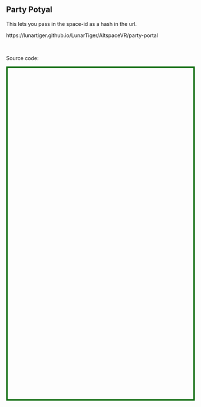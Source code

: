 <h2>Party Potyal</h2>
<p>This lets you pass in the space-id as a hash in the url.</p>
<p><a href="https://lunartiger.github.io/LunarTiger/AltspaceVR/party-portal" style="text-decoration:none">https://lunartiger.github.io/LunarTiger/AltspaceVR/party-portal</a></p>
<br>
<p>Source code:</p>
<div id='rawfile' style="border: 0;max-width:100%;max-height:95%;height:900px;width:705px;display: inline-block;">
	<pre id="thePre" style="text-align:left; background:transparent; color: green;max-width:100%;max-height:100%;height:900px;width:705px;border: 4px solid #006900;margin: auto;overflow: scroll;display: block;"></pre>
</div>
<script>
	fetch('https://raw.githubusercontent.com/LunarTiger/AltspaceVR/master/party-portal/index.html')
	.then(body=>body.text())
	.then(body=>{
		document.getElementById('thePre').innerText = body;
	})
</script>
<hr style="height:50px; visibility:hidden;" />
